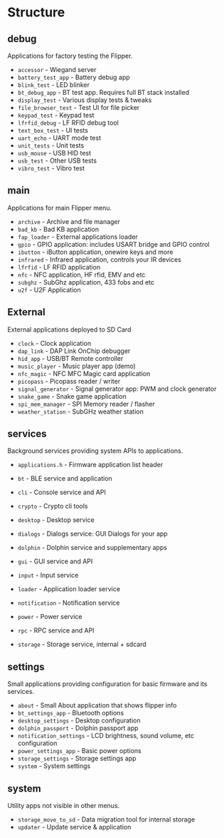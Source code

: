 # Structure

## debug 

Applications for factory testing the Flipper.

- `accessor`            - Wiegand server 
- `battery_test_app`    - Battery debug app
- `blink_test`          - LED blinker   
- `bt_debug_app`        - BT test app. Requires full BT stack installed
- `display_test`        - Various display tests & tweaks
- `file_browser_test`   - Test UI for file picker
- `keypad_test`         - Keypad test
- `lfrfid_debug`        - LF RFID debug tool
- `text_box_test`       - UI tests
- `uart_echo`           - UART mode test 
- `unit_tests`          - Unit tests
- `usb_mouse`           - USB HID test
- `usb_test`            - Other USB tests
- `vibro_test`          - Vibro test


## main

Applications for main Flipper menu.

- `archive`             - Archive and file manager 
- `bad_kb`              - Bad KB application
- `fap_loader`          - External applications loader
- `gpio`                - GPIO application: includes USART bridge and GPIO control
- `ibutton`             - iButton application, onewire keys and more
- `infrared`            - Infrared application, controls your IR devices
- `lfrfid`              - LF RFID application
- `nfc`                 - NFC application, HF rfid, EMV and etc
- `subghz`              - SubGhz application, 433 fobs and etc
- `u2f`                 - U2F Application


## External

External applications deployed to SD Card

- `clock`               - Clock application
- `dap_link`            - DAP Link OnChip debugger
- `hid_app`             - USB/BT Remote controller
- `music_player`        - Music player app (demo)
- `nfc_magic`           - NFC MFC Magic card application
- `picopass`            - Picopass reader / writer
- `signal_generator`    - Signal generator app: PWM and clock generator
- `snake_game`          - Snake game application
- `spi_mem_manager`     - SPI Memory reader / flasher
- `weather_station`     - SubGHz weather station

## services

Background services providing system APIs to applications.

- `applications.h`      - Firmware application list header

- `bt`                  - BLE service and application
- `cli`                 - Console service and API
- `crypto`              - Crypto cli tools
- `desktop`             - Desktop service
- `dialogs`             - Dialogs service: GUI Dialogs for your app
- `dolphin`             - Dolphin service and supplementary apps
- `gui`                 - GUI service and API
- `input`               - Input service
- `loader`              - Application loader service
- `notification`        - Notification service 
- `power`               - Power service
- `rpc`                 - RPC service and API
- `storage`             - Storage service, internal + sdcard


## settings

Small applications providing configuration for basic firmware and its services.

- `about`               - Small About application that shows flipper info
- `bt_settings_app`     - Bluetooth options
- `desktop_settings`    - Desktop configuration
- `dolphin_passport`    - Dolphin passport app
- `notification_settings` - LCD brightness, sound volume, etc configuration
- `power_settings_app`  - Basic power options
- `storage_settings`    - Storage settings app
- `system`              - System settings


## system

Utility apps not visible in other menus.

- `storage_move_to_sd`  - Data migration tool for internal storage
- `updater`             - Update service & application
